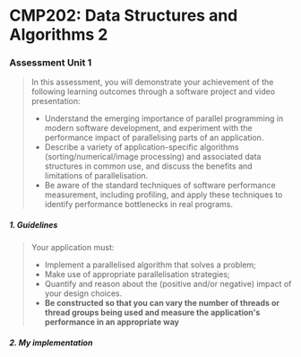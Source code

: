 # CMP202: Data Structures and Algorithms 2 

### Assessment Unit 1

> In this assessment, you will demonstrate your achievement of the following learning outcomes through a software project and video presentation:
> * Understand the emerging importance of parallel programming in modern software development, and experiment with the performance impact of parallelising parts of an application.
> * Describe a variety of application-specific algorithms (sorting/numerical/image processing) and associated data structures in common use, and discuss the benefits and limitations of parallelisation.
> * Be aware of the standard techniques of software performance measurement, including profiling, and apply these techniques to identify performance bottlenecks in real programs.

##### 1. Guidelines

> Your application must:
> * Implement a parallelised algorithm that solves a problem;
> * Make use of appropriate parallelisation strategies;
> * Quantify and reason about the (positive and/or negative) impact of your design choices.
> * **Be constructed so that you can vary the number of threads or thread groups being used and measure the application's performance in an appropriate way**

##### 2. My implementation

